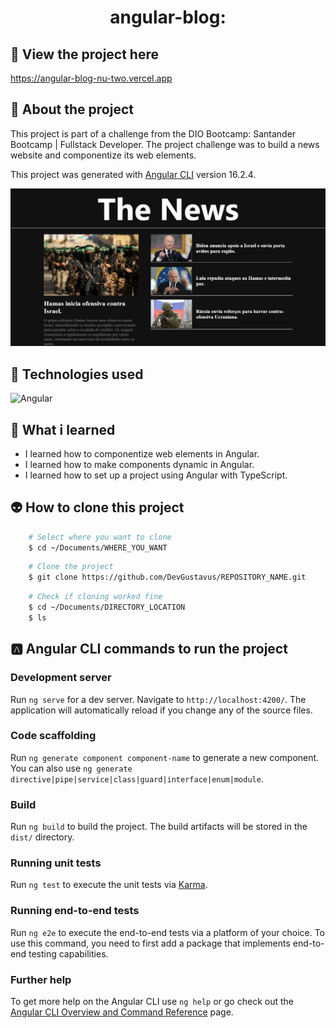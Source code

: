 <h1 align="center">angular-blog:</h1>

## 📲 View the project here
<a href="https://angular-blog-nu-two.vercel.app">https://angular-blog-nu-two.vercel.app</a>

## 📖 About the project
This project is part of a challenge from the DIO Bootcamp: Santander Bootcamp | Fullstack Developer. The project challenge was to build a news website and componentize its web elements.

This project was generated with [Angular CLI](https://github.com/angular/angular-cli) version 16.2.4.

<img src="Doc/README_assets/main_page.png">

## 🦾 Technologies used
<div style="display: flex;">
  
<img alt="Angular" src="https://img.shields.io/badge/Angular-DD0031?style=for-the-badge&logo=angular&logoColor=white">

</div>

## 🤔 What i learned
- I learned how to componentize web elements in Angular.
- I learned how to make components dynamic in Angular.
- I learned how to set up a project using Angular with TypeScript.

## 👽 How to clone this project

````bash
    # Select where you want to clone
    $ cd ~/Documents/WHERE_YOU_WANT
````

````bash
    # Clone the project
    $ git clone https://github.com/DevGustavus/REPOSITORY_NAME.git
````

````bash
    # Check if cloning worked fine
    $ cd ~/Documents/DIRECTORY_LOCATION
    $ ls
````

## 🅰️ Angular CLI commands to run the project

### Development server

Run `ng serve` for a dev server. Navigate to `http://localhost:4200/`. The application will automatically reload if you change any of the source files.

### Code scaffolding

Run `ng generate component component-name` to generate a new component. You can also use `ng generate directive|pipe|service|class|guard|interface|enum|module`.

### Build

Run `ng build` to build the project. The build artifacts will be stored in the `dist/` directory.

### Running unit tests

Run `ng test` to execute the unit tests via [Karma](https://karma-runner.github.io).

### Running end-to-end tests

Run `ng e2e` to execute the end-to-end tests via a platform of your choice. To use this command, you need to first add a package that implements end-to-end testing capabilities.

### Further help

To get more help on the Angular CLI use `ng help` or go check out the [Angular CLI Overview and Command Reference](https://angular.io/cli) page.
